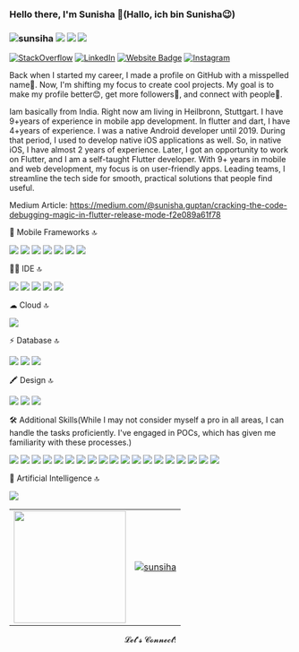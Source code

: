### Hello there, I'm Sunisha 👋(Hallo, ich bin Sunisha😉) 
### <p align="left"> <img src="https://komarev.com/ghpvc/?username=sunsiha&label=Profile%20views&color=228B22&style=flat?" alt="sunsiha"/> <a href="https://github.com/sunsiha/"><img src="https://img.shields.io/github/followers/sunsiha?color=%228B22&label=GitHub%20Followers%20%3A&style=flat"/></a>  <a href="https://github.com/sunsiha?tab=repositories"><img src="https://badges.frapsoft.com/os/v2/open-source.svg?v=103&style=flat"/></a>  <a href="https://github.com/Naereen/badges&style=flat"><img src="https://img.shields.io/badge/badges-awesome-green.svg"/></a>

[![StackOverflow](https://img.shields.io/badge/Stack_Overflow-FE7A16?style=flat&amp;logo=stack-overflow&amp;logoColor=white)](https://stackoverflow.com/users/5146756/sunisha-guptan) [![LinkedIn](https://img.shields.io/badge/linkedin-%230077B5.svg?&style=flat&logo=linkedin&logoColor=white)](https://www.linkedin.com/in/sunisha-kizhakkethil-ramankutty-7b23bb87/) [![Website Badge](https://img.shields.io/badge/-Website-228B22?style=flat&logo=Google-Chrome&logoColor=white)](https://sunisha-portfolio.web.app/#/) [![Instagram](https://img.shields.io/badge/instagram-%ff5851db.svg?color=C13584&style=flat&logo=instagram&logoColor=white)](https://www.instagram.com/sunisha_guptan/)

Back when I started my career, I made a profile on GitHub with a misspelled name🤣. Now, I'm shifting my focus to create cool projects. My goal is to make my profile better😊, get more followers🤩, and connect with people🥰.
<!-- VISTAS DEL PERFIL -->
Iam basically from India. Right now am living in Heilbronn, Stuttgart. I have 9+years of experience in mobile app development. In flutter and dart, I have 4+years of experience. 
I was a native Android developer until 2019. During that period, I used to develop native iOS applications as well. So, in native iOS, I have almost 2 years of experience. Later, I got an opportunity to work on Flutter, and I am a self-taught Flutter developer. With 9+ years in mobile and web development, my focus is on user-friendly apps. Leading teams, I streamline the tech side for smooth, practical solutions that people find useful.

Medium Article:
https://medium.com/@sunisha.guptan/cracking-the-code-debugging-magic-in-flutter-release-mode-f2e089a61f78

📱 Mobile Frameworks 🔝
<p>
<div align="left">
  <img src="https://img.shields.io/badge/Flutter-02569B?style=flat&logo=flutter&logoColor=white&labelColor=black">
  <img src="https://img.shields.io/badge/Dart-0175C2?style=flat&logo=dart&logoColor=white&labelColor=black">
  <img src="https://img.shields.io/badge/Android-3DDC84?style=flat&logo=android&logoColor=white&labelColor=black">
  <img src="https://img.shields.io/badge/Java-red?style=flat&logo=java&logoColor=white&labelColor=black">
  <img src="https://img.shields.io/badge/kotlin-B125EA?style=flat&logo=kotlin&logoColor=white&labelColor=black">
  <img src="https://img.shields.io/badge/iOS-black?style=flat&logo=ios&logoColor=black&labelColor=white">
  <img src="https://img.shields.io/badge/swift-FA7343?style=flat&logo=swift&logoColor=white&labelColor=black">
</div>
</p>
👩‍💻 IDE 🔝
<p>
<div align="left">
  <img src="https://img.shields.io/badge/Android_Studio-3DDC84?style=flat&logo=android-studio&logoColor=white">
  <img src="https://img.shields.io/badge/Xcode-007ACC?style=flat&logo=Xcode&logoColor=white">
  <img src="https://img.shields.io/badge/VSCode-0078D4?style=flat&logo=visual%20studio%20code&logoColor=white">
  <img src="https://img.shields.io/badge/IntelliJ_IDEA-000000.svg?style=flat&logo=intellij-idea&logoColor=white">
  <img src="https://img.shields.io/badge/Eclipse-2C2255?style=flat&logo=eclipse&logoColor=white">
</div>
</p>
☁ Cloud 🔝
<p>
<div align="left">
  <img src="https://img.shields.io/badge/Codemagic-F45E3F?style=flat&logo=Codemagic&logoColor=white">
</div>
</p>
⚡ Database 🔝
<p>
<div align="left">
  <img src="https://img.shields.io/badge/MySQL-005C84?style=flat&logo=mysql&logoColor=white">
  <img src="https://img.shields.io/badge/Sqlite-003B57?style=flat&logo=sqlite&logoColor=white">
  <img src="https://img.shields.io/badge/Realm-39477F?style=flat&logo=realm&logoColor=white">
</div>
</p>
🖍 Design 🔝
<p>
<div align="left">
  <img src="https://img.shields.io/badge/Figma-F24E1E?style=flat&logo=figma&logoColor=white">
  <img src="https://img.shields.io/badge/Adobe%20Photoshop-31A8FF?style=flat&logo=Adobe%20Photoshop&logoColor=black">
  <img src="https://img.shields.io/badge/Adobe%20XD-470137?style=flat&logo=Adobe%20XD&logoColor=#FF61F6">
</div>
</p>
<p>
🛠 Additional Skills(While I may not consider myself a pro in all areas, I can handle the tasks proficiently. I've engaged in POCs, which has given me familiarity with these processes.)
<div align="left">
  <img src="https://img.shields.io/badge/Git-100000?style=flat&logo=git&logoColor=white">
  <img src="https://img.shields.io/badge/GitHub-100000?style=flat&logo=github&logoColor=white">
  <img src="https://img.shields.io/badge/GitLab-330F63?style=flat&logo=gitlab&logoColor=white">
  <img src="https://img.shields.io/badge/Bitbucket-0747a6?style=flat&logo=bitbucket&logoColor=white">
  <img src="https://img.shields.io/badge/mac%20os-000000?style=flat&logo=apple&logoColor=white">
  <img src="https://img.shields.io/badge/React-20232A?style=flat&logo=react&logoColor=61DAFB">
  <img src="https://img.shields.io/badge/-HTML-c58545?style=flat&logo=html5&logoColor=c58545&labelColor=282828">
  <img src="https://img.shields.io/badge/-CSS-d1a01f?style=flat&logo=css3&logoColor=d1a01f&labelColor=282828">
  <img src="https://img.shields.io/badge/-Python-98b982?style=flat&logo=python&logoColor=98b982&labelColor=282828">
  <img src="https://img.shields.io/badge/Angular-DD0031?style=flat&logo=angular&logoColor=white">
  <img src="https://img.shields.io/badge/Jenkins-D24939?style=flat&logo=Jenkins&logoColor=white">
  <img src="https://img.shields.io/badge/Docker-2CA5E0?style=flat&logo=docker&logoColor=white">
  <img src="https://img.shields.io/badge/Swagger-85EA2D?style=lat&logo=Swagger&logoColor=white">
  <img src="https://img.shields.io/badge/firebase-ffca28?style=flat&logo=firebase&logoColor=black">
  <img src="https://img.shields.io/badge/Jira-0052CC?style=flat&logo=Jira&logoColor=white">
  <img src="https://img.shields.io/badge/Trello-0052CC?style=flat&logo=trello&logoColor=white">
  <img src="https://img.shields.io/badge/Microsoft_Word-2B579A?style=flat&logo=microsoft-word&logoColor=white">
  <img src="https://img.shields.io/badge/Microsoft_PowerPoint-B7472A?style=flat&logo=microsoft-powerpoint&logoColor=white">
  <img src="https://img.shields.io/badge/Microsoft_Excel-217346?style=flat&logo=microsoft-excel&logoColor=white">
</div>
</p>
🤖 Artificial Intelligence 🔝
<p>
<div align="left">
  <img src="https://img.shields.io/badge/ChatGPT-74aa9c?style=flat&logo=openai&logoColor=white">
</div>
</p>
<table style="border: none;">
  <tr>
    <td>
      <a href="https://github.com/kurt-liao/so-stats">
        <img height="200" src="https://so-stats-kurt-liao.vercel.app/api?user=5146756" />
      </a>
    </td>
    <td>
      <a href="https://github.com/ryo-ma/github-profile-trophy">
        <img src="https://github-profile-trophy.vercel.app/?username=sunsiha&theme=dracula&column=7" alt="sunsiha" />
      </a>
    </td>
  </tr>
</table>
<p align="center">𝓛𝓮𝓽'𝓼 𝓒𝓸𝓷𝓷𝓮𝓬𝓽!<p align="center">
<!--
**Sunsiha/sunsiha** is a ✨ _special_ ✨ repository because its `README.md` (this file) appears on your GitHub profile.

Here are some ideas to get you started:

- 🔭 I’m currently working on ...
- 🌱 I’m currently learning ...
- 👯 I’m looking to collaborate on ...
- 🤔 I’m looking for help with ...
- 💬 Ask me about ...
- 📫 How to reach me: ...
- 😄 Pronouns: ...
- ⚡ Fun fact: ...
-->

